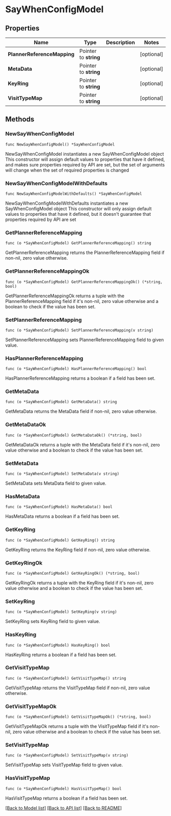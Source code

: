 # SayWhenConfigModel

## Properties

Name | Type | Description | Notes
------------ | ------------- | ------------- | -------------
**PlannerReferenceMapping** | Pointer to **string** |  | [optional] 
**MetaData** | Pointer to **string** |  | [optional] 
**KeyRing** | Pointer to **string** |  | [optional] 
**VisitTypeMap** | Pointer to **string** |  | [optional] 

## Methods

### NewSayWhenConfigModel

`func NewSayWhenConfigModel() *SayWhenConfigModel`

NewSayWhenConfigModel instantiates a new SayWhenConfigModel object
This constructor will assign default values to properties that have it defined,
and makes sure properties required by API are set, but the set of arguments
will change when the set of required properties is changed

### NewSayWhenConfigModelWithDefaults

`func NewSayWhenConfigModelWithDefaults() *SayWhenConfigModel`

NewSayWhenConfigModelWithDefaults instantiates a new SayWhenConfigModel object
This constructor will only assign default values to properties that have it defined,
but it doesn't guarantee that properties required by API are set

### GetPlannerReferenceMapping

`func (o *SayWhenConfigModel) GetPlannerReferenceMapping() string`

GetPlannerReferenceMapping returns the PlannerReferenceMapping field if non-nil, zero value otherwise.

### GetPlannerReferenceMappingOk

`func (o *SayWhenConfigModel) GetPlannerReferenceMappingOk() (*string, bool)`

GetPlannerReferenceMappingOk returns a tuple with the PlannerReferenceMapping field if it's non-nil, zero value otherwise
and a boolean to check if the value has been set.

### SetPlannerReferenceMapping

`func (o *SayWhenConfigModel) SetPlannerReferenceMapping(v string)`

SetPlannerReferenceMapping sets PlannerReferenceMapping field to given value.

### HasPlannerReferenceMapping

`func (o *SayWhenConfigModel) HasPlannerReferenceMapping() bool`

HasPlannerReferenceMapping returns a boolean if a field has been set.

### GetMetaData

`func (o *SayWhenConfigModel) GetMetaData() string`

GetMetaData returns the MetaData field if non-nil, zero value otherwise.

### GetMetaDataOk

`func (o *SayWhenConfigModel) GetMetaDataOk() (*string, bool)`

GetMetaDataOk returns a tuple with the MetaData field if it's non-nil, zero value otherwise
and a boolean to check if the value has been set.

### SetMetaData

`func (o *SayWhenConfigModel) SetMetaData(v string)`

SetMetaData sets MetaData field to given value.

### HasMetaData

`func (o *SayWhenConfigModel) HasMetaData() bool`

HasMetaData returns a boolean if a field has been set.

### GetKeyRing

`func (o *SayWhenConfigModel) GetKeyRing() string`

GetKeyRing returns the KeyRing field if non-nil, zero value otherwise.

### GetKeyRingOk

`func (o *SayWhenConfigModel) GetKeyRingOk() (*string, bool)`

GetKeyRingOk returns a tuple with the KeyRing field if it's non-nil, zero value otherwise
and a boolean to check if the value has been set.

### SetKeyRing

`func (o *SayWhenConfigModel) SetKeyRing(v string)`

SetKeyRing sets KeyRing field to given value.

### HasKeyRing

`func (o *SayWhenConfigModel) HasKeyRing() bool`

HasKeyRing returns a boolean if a field has been set.

### GetVisitTypeMap

`func (o *SayWhenConfigModel) GetVisitTypeMap() string`

GetVisitTypeMap returns the VisitTypeMap field if non-nil, zero value otherwise.

### GetVisitTypeMapOk

`func (o *SayWhenConfigModel) GetVisitTypeMapOk() (*string, bool)`

GetVisitTypeMapOk returns a tuple with the VisitTypeMap field if it's non-nil, zero value otherwise
and a boolean to check if the value has been set.

### SetVisitTypeMap

`func (o *SayWhenConfigModel) SetVisitTypeMap(v string)`

SetVisitTypeMap sets VisitTypeMap field to given value.

### HasVisitTypeMap

`func (o *SayWhenConfigModel) HasVisitTypeMap() bool`

HasVisitTypeMap returns a boolean if a field has been set.


[[Back to Model list]](../README.md#documentation-for-models) [[Back to API list]](../README.md#documentation-for-api-endpoints) [[Back to README]](../README.md)


